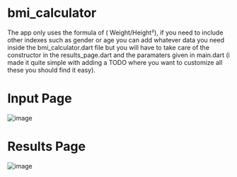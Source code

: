 # bmi_calculator
The app only uses the formula of ( Weight/Height²), if you need to include other indexes such as gender or age you can add whatever data you need inside the bmi_calculator.dart file but you will have to take care of the constructor in the results_page.dart and the paramaters given in main.dart 
(i made it quite simple with adding a TODO where you want to customize all these you should find it easy).


# Input Page
![image](https://user-images.githubusercontent.com/78964536/125208941-84ba4c80-e28d-11eb-9425-88f6ea76ebe0.png)

# Results Page
![image](https://user-images.githubusercontent.com/78964536/125208964-a3204800-e28d-11eb-83ab-67d0edc32ea3.png)



